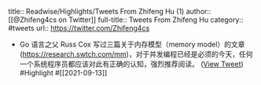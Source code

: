 title:: Readwise/Highlights/Tweets From Zhifeng Hu (1)
author:: [[@Zhifeng4cs on Twitter]]
full-title:: Tweets From Zhifeng Hu
category:: #tweets
url:: https://twitter.com/Zhifeng4cs

- Go 语言之父 Russ Cox 写过三篇关于内存模型（memory model）的文章 (https://research.swtch.com/mm)，对于并发编程已经是必须的今天，任何一个系统程序员都应该对此有正确的认知，强烈推荐阅读。 ([View Tweet](https://twitter.com/Zhifeng4cs/status/1436666533808271367)) #Highlight #[[2021-09-13]]